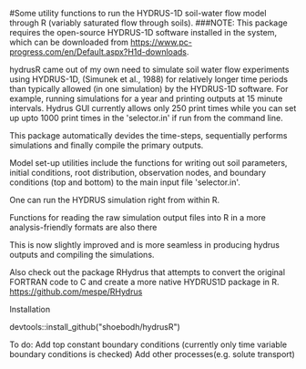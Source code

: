 
#Some utility functions to run the HYDRUS-1D soil-water flow model through R (variably saturated flow through soils). ###NOTE: This package requires the open-source HYDRUS-1D software installed in the system, which can be downloaded from https://www.pc-progress.com/en/Default.aspx?H1d-downloads.

hydrusR came out of my own need to simulate soil water flow experiments using HYDRUS-1D, (Simunek et al., 1988) for relatively longer time periods than typically allowed (in one simulation) by the HYDRUS-1D software. For example, running simulations for a year and printing outputs at 15 minute intervals. Hydrus GUI currently allows only 250 print times while you can set up upto 1000 print times in the 'selector.in' if run from the command line.

This package automatically devides the time-steps, sequentially performs simulations and finally compile the primary outputs. 

Model set-up utilities include the functions for writing out soil parameters, initial conditions, root distribution, observation nodes, and boundary conditions (top and bottom) to the main input file 'selector.in'.

One can run the HYDRUS simulation right from within R.

Functions for reading the raw simulation output files into R in a more analysis-friendly formats are also there

This is now slightly improved and is more seamless in producing hydrus outputs and compiling the simulations. 

Also check out the package RHydrus that attempts to convert the original FORTRAN code to C and create a more native HYDRUS1D package in R. https://github.com/mespe/RHydrus

Installation

devtools::install_github("shoebodh/hydrusR")

To do:
Add top constant boundary conditions (currently only time variable boundary conditions is checked)
Add other processes(e.g. solute transport)

